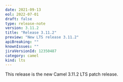 ```yaml
---
date: 2021-09-13
eol: 2022-07-01
draft: false
type: release-note
version: 3.11.2
title: "Release 3.11.2"
preview: "New LTS release 3.11.2"
apiBreaking: ""
knownIssues: ""
jiraVersionId: 12350487
category: camel
kind: lts
---
```


This release is the new Camel 3.11.2 LTS patch release.
